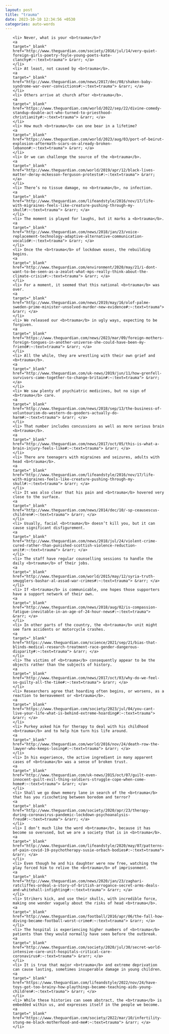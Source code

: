 ```yaml
---
layout: post
title: "trauma"
date: 2023-10-10 12:34:56 +0530
categories: auto-words
---
```

<ol>

    <li> Never, what is your <b>trauma</b>?
    <a 
    target="_blank" 
    href="http://www.theguardian.com/society/2016/jul/14/very-quiet-foreign-girls-poetry-foyle-young-poets-kate-clanchy#:~:text=trauma"> &rarr; </a>
    </li>
    <li> At least, not caused by <b>trauma</b>.
    <a 
    target="_blank" 
    href="http://www.theguardian.com/news/2017/dec/08/shaken-baby-syndrome-war-over-convictions#:~:text=trauma"> &rarr; </a>
    </li>
    <li> Others arrive at church after <b>trauma</b>.
    <a 
    target="_blank" 
    href="https://www.theguardian.com/world/2022/sep/22/divine-comedy-standup-double-act-who-turned-to-priesthood-christianity#:~:text=trauma"> &rarr; </a>
    </li>
    <li> How much <b>trauma</b> can one bear in a lifetime?
    <a 
    target="_blank" 
    href="https://www.theguardian.com/world/2023/aug/03/port-of-beirut-explosion-aftermath-scars-on-already-broken-lebanon#:~:text=trauma"> &rarr; </a>
    </li>
    <li> Or we can challenge the source of the <b>trauma</b>.
    <a 
    target="_blank" 
    href="http://www.theguardian.com/world/2019/apr/12/black-lives-matter-deray-mckesson-ferguson-protests#:~:text=trauma"> &rarr; </a>
    </li>
    <li> There’s no tissue damage, no <b>trauma</b>, no infection.
    <a 
    target="_blank" 
    href="http://www.theguardian.com/lifeandstyle/2016/nov/17/life-with-migraines-feels-like-creature-pushing-through-my-skull#:~:text=trauma"> &rarr; </a>
    </li>
    <li> The moment is played for laughs, but it marks a <b>trauma</b>.
    <a 
    target="_blank" 
    href="http://www.theguardian.com/news/2018/jan/23/voice-replacement-technology-adaptive-alternative-communication-vocalid#:~:text=trauma"> &rarr; </a>
    </li>
    <li> Once the <b>trauma</b> of lockdown eases, the rebuilding begins.
    <a 
    target="_blank" 
    href="http://www.theguardian.com/environment/2020/may/21/i-dont-want-to-be-seen-as-a-zealot-what-mps-really-think-about-the-climate-crisis#:~:text=trauma"> &rarr; </a>
    </li>
    <li> For a moment, it seemed that this national <b>trauma</b> was over.
    <a 
    target="_blank" 
    href="http://www.theguardian.com/news/2019/may/16/olof-palme-sweden-prime-minister-unsolved-murder-new-evidence#:~:text=trauma"> &rarr; </a>
    </li>
    <li> We released our <b>trauma</b> in ugly ways, expecting to be forgiven.
    <a 
    target="_blank" 
    href="https://www.theguardian.com/news/2023/mar/09/foreign-mothers-foreign-tongues-in-another-universe-she-could-have-been-my-friend#:~:text=trauma"> &rarr; </a>
    </li>
    <li> All the while, they are wrestling with their own grief and <b>trauma</b>.
    <a 
    target="_blank" 
    href="http://www.theguardian.com/uk-news/2019/jun/11/how-grenfell-survivors-came-together-to-change-britain#:~:text=trauma"> &rarr; </a>
    </li>
    <li> We saw plenty of psychiatric medicines, but no sign of <b>trauma</b> care.
    <a 
    target="_blank" 
    href="http://www.theguardian.com/news/2018/sep/13/the-business-of-voluntourism-do-western-do-gooders-actually-do-harm#:~:text=trauma"> &rarr; </a>
    </li>
    <li> That number includes concussions as well as more serious brain <b>trauma</b>.
    <a 
    target="_blank" 
    href="http://www.theguardian.com/news/2017/oct/05/this-is-what-a-brain-injury-feels-like#:~:text=trauma"> &rarr; </a>
    </li>
    <li> There are teenagers with migraines and seizures, adults with head <b>trauma</b>.
    <a 
    target="_blank" 
    href="http://www.theguardian.com/lifeandstyle/2016/nov/17/life-with-migraines-feels-like-creature-pushing-through-my-skull#:~:text=trauma"> &rarr; </a>
    </li>
    <li> It was also clear that his pain and <b>trauma</b> hovered very close to the surface.
    <a 
    target="_blank" 
    href="http://www.theguardian.com/news/2014/dec/10/-sp-ceausescus-children#:~:text=trauma"> &rarr; </a>
    </li>
    <li> Usually, facial <b>trauma</b> doesn’t kill you, but it can cause significant disfigurement.
    <a 
    target="_blank" 
    href="http://www.theguardian.com/news/2018/jul/24/violent-crime-cured-rather-than-punished-scottish-violence-reduction-unit#:~:text=trauma"> &rarr; </a>
    </li>
    <li> The staff have regular counselling sessions to handle the daily <b>trauma</b> of their jobs.
    <a 
    target="_blank" 
    href="http://www.theguardian.com/world/2015/may/12/syria-truth-smugglers-bashar-al-assad-war-crimes#:~:text=trauma"> &rarr; </a>
    </li>
    <li> If <b>trauma</b> is communicable, one hopes those supporters have a support network of their own.
    <a 
    target="_blank" 
    href="http://www.theguardian.com/news/2018/aug/02/is-compassion-fatigue-inevitable-in-an-age-of-24-hour-news#:~:text=trauma"> &rarr; </a>
    </li>
    <li> In other parts of the country, the <b>trauma</b> unit might see farm accidents or motorcycle crashes.
    <a 
    target="_blank" 
    href="https://www.theguardian.com/science/2021/sep/21/bias-that-blinds-medical-research-treatment-race-gender-dangerous-disparity#:~:text=trauma"> &rarr; </a>
    </li>
    <li> The victims of <b>trauma</b> consequently appear to be the objects rather than the subjects of history.
    <a 
    target="_blank" 
    href="http://www.theguardian.com/news/2017/oct/03/why-do-we-feel-so-guilty-all-the-time#:~:text=trauma"> &rarr; </a>
    </li>
    <li> Researchers agree that hoarding often begins, or worsens, as a reaction to bereavement or <b>trauma</b>.
    <a 
    target="_blank" 
    href="https://www.theguardian.com/society/2023/jul/04/you-cant-live-your-life-what-is-behind-extreme-hoarding#:~:text=trauma"> &rarr; </a>
    </li>
    <li> Purkey asked him for therapy to deal with his childhood <b>trauma</b> and to help him turn his life around.
    <a 
    target="_blank" 
    href="http://www.theguardian.com/world/2016/nov/24/death-row-the-lawyer-who-keeps-losing#:~:text=trauma"> &rarr; </a>
    </li>
    <li> In his experience, the active ingredient in many apparent cases of <b>trauma</b> was a sense of broken trust.
    <a 
    target="_blank" 
    href="http://www.theguardian.com/uk-news/2015/oct/07/guilt-even-innocent-guilt-evil-thing-soldiers-struggle-cope-when-come-home#:~:text=trauma"> &rarr; </a>
    </li>
    <li> Shall we go down memory lane in search of the <b>trauma</b> that has you ricocheting between boredom and terror?
    <a 
    target="_blank" 
    href="http://www.theguardian.com/society/2020/apr/23/therapy-during-coronavirus-pandemic-lockdown-psychoanalysis-freud#:~:text=trauma"> &rarr; </a>
    </li>
    <li> I don’t much like the word <b>trauma</b>, because it has become so overused, but we are a society that is in <b>trauma</b>.
    <a 
    target="_blank" 
    href="http://www.theguardian.com/lifeandstyle/2020/may/07/patterns-of-pain-covid-19-psychotherapy-susie-orbach-bodies#:~:text=trauma"> &rarr; </a>
    </li>
    <li> Even though he and his daughter were now free, watching the play forced him to relive the <b>trauma</b> of imprisonment.
    <a 
    target="_blank" 
    href="http://www.theguardian.com/news/2020/jan/23/zaghari-ratcliffes-ordeal-a-story-of-british-arrogance-secret-arms-deals-and-whitehall-infighting#:~:text=trauma"> &rarr; </a>
    </li>
    <li> Strikers kick, and use their skulls, with incredible force, making one wonder vaguely about the risks of head <b>trauma</b>.
    <a 
    target="_blank" 
    href="http://www.theguardian.com/football/2016/apr/06/the-fall-how-diving-became-football-worst-crime#:~:text=trauma"> &rarr; </a>
    </li>
    <li> The hospital is experiencing higher numbers of <b>trauma</b> patients than they would normally have seen before the outbreak.
    <a 
    target="_blank" 
    href="http://www.theguardian.com/society/2020/jul/30/secret-world-intensive-care-unit-hospitals-critical-care-coronavirus#:~:text=trauma"> &rarr; </a>
    </li>
    <li> It is true that major <b>trauma</b> and extreme deprivation can cause lasting, sometimes insuperable damage in young children.
    <a 
    target="_blank" 
    href="https://www.theguardian.com/lifeandstyle/2022/nov/24/have-toys-got-too-brainy-how-playthings-became-teaching-aids-young-children#:~:text=trauma"> &rarr; </a>
    </li>
    <li> While these histories can seem abstract, the <b>trauma</b> is embedded within us, and expresses itself in the people we become.
    <a 
    target="_blank" 
    href="https://www.theguardian.com/society/2022/mar/10/infertility-stung-me-black-motherhood-and-me#:~:text=trauma"> &rarr; </a>
    </li>